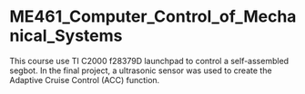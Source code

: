# ME461_Computer_Control_of_Mechanical_Systems

This course use TI C2000 f28379D launchpad to control a self-assembled segbot. In the final project, a ultrasonic sensor was used to create the Adaptive Cruise Control (ACC) function.
